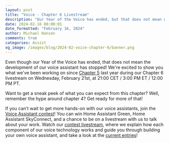 ```yaml
---
layout: post
title: "Voice - Chapter 6 Livestream"
description: "Our Year of the Voice has ended, but that does not mean development has stopped! In our Chapter 6 livestream we're excited to show you what we've been working on since last year."
date: 2024-02-16 00:00:01
date_formatted: "February 16, 2024"
author: Michael Hansen
comments: true
categories: Assist
og_image: /images/blog/2024-02-voice-chapter-6/banner.png
---
```


Even though our Year of the Voice has ended, that does not mean the development of our voice assistant has stopped! We're excited to show you what we've been working on since [Chapter 5](https://www.youtube.com/live/djEkgoS5dDQ) last year during our Chapter 6 livestream on Wednesday, February 21st, at 21:00 CET / 3:00 PM ET / 12:00 PM PT.

Want to get a sneak peek of what you can expect from this chapter? Well, remember the hype around chapter 4? Get ready for more of that!

<lite-youtube videoid="NQIv3nsu7dE" videotitle="Voice - Chapter 6"></lite-youtube>

If you can’t wait to get more hands-on with our voice assistants, join the [Voice Assistant contest](https://www.home-assistant.io/blog/2024/01/17/voice-assistant-contest/)! You can win Home Assistant Green, Home Assistant SkyConnect, and a chance to be on a livestream with us to talk about your work. Watch our [contest livestream](https://www.youtube.com/live/99lGuB4J-4o), where we explain how each component of our voice technology works and guide you through building your own voice assistant, and take a look at the [current entries](https://community.home-assistant.io/c/voice-assistant-contest/60)!
